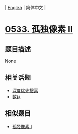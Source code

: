 
| [English](README_EN.md) | 简体中文 |
# [0533. 孤独像素 II](https://leetcode-cn.com/problems/lonely-pixel-ii/)
## 题目描述
None
## 相关话题
- [深度优先搜索](https://leetcode-cn.com/tag/depth-first-search)
- [数组](https://leetcode-cn.com/tag/array)
## 相似题目
- [孤独像素 I](../lonely-pixel-i/README.md)
